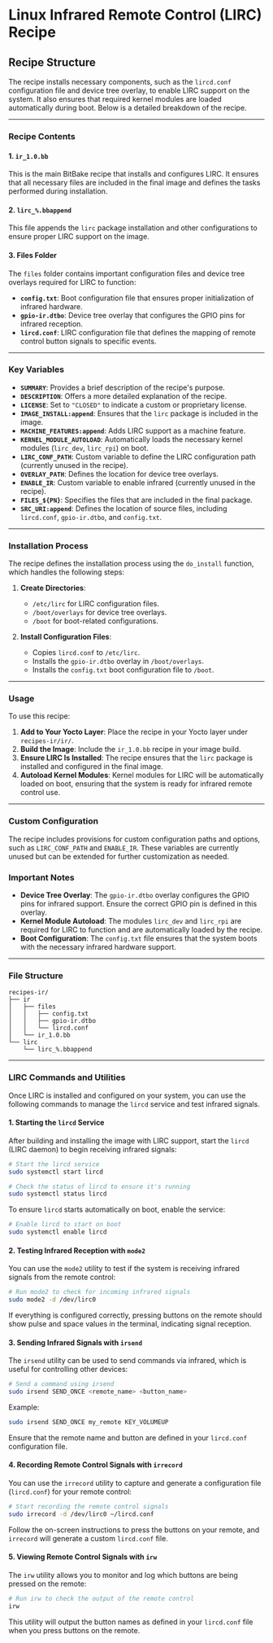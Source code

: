 # Linux Infrared Remote Control (LIRC) Recipe


## Recipe Structure
The recipe installs necessary components, such as the `lircd.conf` configuration file and device tree overlay, to enable LIRC support on the system. It also ensures that required kernel modules are loaded automatically during boot. Below is a detailed breakdown of the recipe.

---

### **Recipe Contents**

#### 1. `ir_1.0.bb`
This is the main BitBake recipe that installs and configures LIRC. It ensures that all necessary files are included in the final image and defines the tasks performed during installation.

#### 2. `lirc_%.bbappend`
This file appends the `lirc` package installation and other configurations to ensure proper LIRC support on the image.

#### 3. **Files Folder**
The `files` folder contains important configuration files and device tree overlays required for LIRC to function:
- **`config.txt`**: Boot configuration file that ensures proper initialization of infrared hardware.
- **`gpio-ir.dtbo`**: Device tree overlay that configures the GPIO pins for infrared reception.
- **`lircd.conf`**: LIRC configuration file that defines the mapping of remote control button signals to specific events.

---

### **Key Variables**
- **`SUMMARY`**: Provides a brief description of the recipe's purpose.
- **`DESCRIPTION`**: Offers a more detailed explanation of the recipe.
- **`LICENSE`**: Set to `"CLOSED"` to indicate a custom or proprietary license.
- **`IMAGE_INSTALL:append`**: Ensures that the `lirc` package is included in the image.
- **`MACHINE_FEATURES:append`**: Adds LIRC support as a machine feature.
- **`KERNEL_MODULE_AUTOLOAD`**: Automatically loads the necessary kernel modules (`lirc_dev`, `lirc_rpi`) on boot.
- **`LIRC_CONF_PATH`**: Custom variable to define the LIRC configuration path (currently unused in the recipe).
- **`OVERLAY_PATH`**: Defines the location for device tree overlays.
- **`ENABLE_IR`**: Custom variable to enable infrared (currently unused in the recipe).
- **`FILES_${PN}`**: Specifies the files that are included in the final package.
- **`SRC_URI:append`**: Defines the location of source files, including `lircd.conf`, `gpio-ir.dtbo`, and `config.txt`.

---

### **Installation Process**
The recipe defines the installation process using the `do_install` function, which handles the following steps:

1. **Create Directories**:
   - `/etc/lirc` for LIRC configuration files.
   - `/boot/overlays` for device tree overlays.
   - `/boot` for boot-related configurations.

2. **Install Configuration Files**:
   - Copies `lircd.conf` to `/etc/lirc`.
   - Installs the `gpio-ir.dtbo` overlay in `/boot/overlays`.
   - Installs the `config.txt` boot configuration file to `/boot`.

---

### **Usage**
To use this recipe:
1. **Add to Your Yocto Layer**: Place the recipe in your Yocto layer under `recipes-ir/ir/`.
2. **Build the Image**: Include the `ir_1.0.bb` recipe in your image build.
3. **Ensure LIRC Is Installed**: The recipe ensures that the `lirc` package is installed and configured in the final image.
4. **Autoload Kernel Modules**: Kernel modules for LIRC will be automatically loaded on boot, ensuring that the system is ready for infrared remote control use.

---

### **Custom Configuration**
The recipe includes provisions for custom configuration paths and options, such as `LIRC_CONF_PATH` and `ENABLE_IR`. These variables are currently unused but can be extended for further customization as needed.

### **Important Notes**
- **Device Tree Overlay**: The `gpio-ir.dtbo` overlay configures the GPIO pins for infrared support. Ensure the correct GPIO pin is defined in this overlay.
- **Kernel Module Autoload**: The modules `lirc_dev` and `lirc_rpi` are required for LIRC to function and are automatically loaded by the recipe.
- **Boot Configuration**: The `config.txt` file ensures that the system boots with the necessary infrared hardware support.

---

### **File Structure**
```
recipes-ir/
├── ir
│   ├── files
│   │   ├── config.txt
│   │   ├── gpio-ir.dtbo
│   │   └── lircd.conf
│   └── ir_1.0.bb
└── lirc
    └── lirc_%.bbappend
```


---

### **LIRC Commands and Utilities**

Once LIRC is installed and configured on your system, you can use the following commands to manage the `lircd` service and test infrared signals.

#### 1. **Starting the `lircd` Service**

After building and installing the image with LIRC support, start the `lircd` (LIRC daemon) to begin receiving infrared signals:

```bash
# Start the lircd service
sudo systemctl start lircd

# Check the status of lircd to ensure it's running
sudo systemctl status lircd
```

To ensure `lircd` starts automatically on boot, enable the service:

```bash
# Enable lircd to start on boot
sudo systemctl enable lircd
```

#### 2. **Testing Infrared Reception with `mode2`**

You can use the `mode2` utility to test if the system is receiving infrared signals from the remote control:

```bash
# Run mode2 to check for incoming infrared signals
sudo mode2 -d /dev/lirc0
```

If everything is configured correctly, pressing buttons on the remote should show pulse and space values in the terminal, indicating signal reception.

#### 3. **Sending Infrared Signals with `irsend`**

The `irsend` utility can be used to send commands via infrared, which is useful for controlling other devices:

```bash
# Send a command using irsend
sudo irsend SEND_ONCE <remote_name> <button_name>
```

Example:

```bash
sudo irsend SEND_ONCE my_remote KEY_VOLUMEUP
```

Ensure that the remote name and button are defined in your `lircd.conf` configuration file.

#### 4. **Recording Remote Control Signals with `irrecord`**

You can use the `irrecord` utility to capture and generate a configuration file (`lircd.conf`) for your remote control:

```bash
# Start recording the remote control signals
sudo irrecord -d /dev/lirc0 ~/lircd.conf
```

Follow the on-screen instructions to press the buttons on your remote, and `irrecord` will generate a custom `lircd.conf` file.

#### 5. **Viewing Remote Control Signals with `irw`**

The `irw` utility allows you to monitor and log which buttons are being pressed on the remote:

```bash
# Run irw to check the output of the remote control
irw
```

This utility will output the button names as defined in your `lircd.conf` file when you press buttons on the remote.

